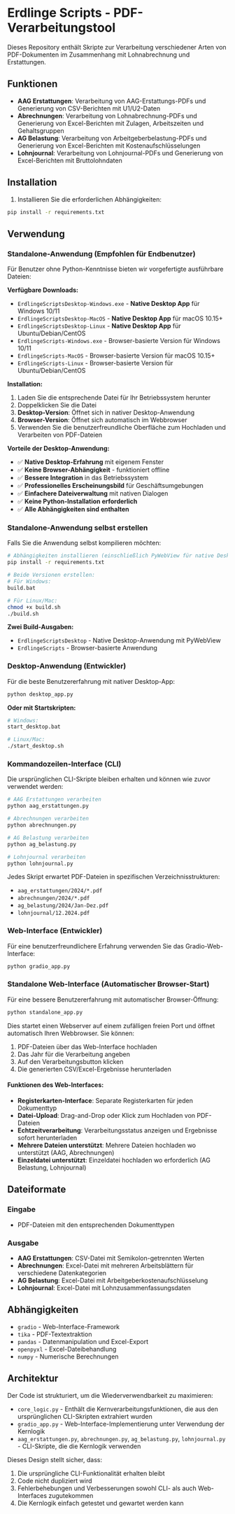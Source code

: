 # Erdlinge Scripts - PDF-Verarbeitungstool

Dieses Repository enthält Skripte zur Verarbeitung verschiedener Arten von PDF-Dokumenten im Zusammenhang mit Lohnabrechnung und Erstattungen.

## Funktionen

- **AAG Erstattungen**: Verarbeitung von AAG-Erstattungs-PDFs und Generierung von CSV-Berichten mit U1/U2-Daten
- **Abrechnungen**: Verarbeitung von Lohnabrechnung-PDFs und Generierung von Excel-Berichten mit Zulagen, Arbeitszeiten und Gehaltsgruppen
- **AG Belastung**: Verarbeitung von Arbeitgeberbelastung-PDFs und Generierung von Excel-Berichten mit Kostenaufschlüsselungen
- **Lohnjournal**: Verarbeitung von Lohnjournal-PDFs und Generierung von Excel-Berichten mit Bruttolohndaten

## Installation

1. Installieren Sie die erforderlichen Abhängigkeiten:
```bash
pip install -r requirements.txt
```

## Verwendung

### Standalone-Anwendung (Empfohlen für Endbenutzer)

Für Benutzer ohne Python-Kenntnisse bieten wir vorgefertigte ausführbare Dateien:

**Verfügbare Downloads:**
- `ErdlingeScriptsDesktop-Windows.exe` - **Native Desktop App** für Windows 10/11
- `ErdlingeScriptsDesktop-MacOS` - **Native Desktop App** für macOS 10.15+  
- `ErdlingeScriptsDesktop-Linux` - **Native Desktop App** für Ubuntu/Debian/CentOS
- `ErdlingeScripts-Windows.exe` - Browser-basierte Version für Windows 10/11
- `ErdlingeScripts-MacOS` - Browser-basierte Version für macOS 10.15+
- `ErdlingeScripts-Linux` - Browser-basierte Version für Ubuntu/Debian/CentOS

**Installation:**
1. Laden Sie die entsprechende Datei für Ihr Betriebssystem herunter
2. Doppelklicken Sie die Datei
3. **Desktop-Version**: Öffnet sich in nativer Desktop-Anwendung
4. **Browser-Version**: Öffnet sich automatisch im Webbrowser
5. Verwenden Sie die benutzerfreundliche Oberfläche zum Hochladen und Verarbeiten von PDF-Dateien

**Vorteile der Desktop-Anwendung:**
- ✅ **Native Desktop-Erfahrung** mit eigenem Fenster
- ✅ **Keine Browser-Abhängigkeit** - funktioniert offline
- ✅ **Bessere Integration** in das Betriebssystem
- ✅ **Professionelles Erscheinungsbild** für Geschäftsumgebungen
- ✅ **Einfachere Dateiverwaltung** mit nativen Dialogen
- ✅ **Keine Python-Installation erforderlich**
- ✅ **Alle Abhängigkeiten sind enthalten**

### Standalone-Anwendung selbst erstellen

Falls Sie die Anwendung selbst kompilieren möchten:

```bash
# Abhängigkeiten installieren (einschließlich PyWebView für native Desktop-App)
pip install -r requirements.txt

# Beide Versionen erstellen:
# Für Windows:
build.bat

# Für Linux/Mac:
chmod +x build.sh
./build.sh
```

**Zwei Build-Ausgaben:**
- `ErdlingeScriptsDesktop` - Native Desktop-Anwendung mit PyWebView
- `ErdlingeScripts` - Browser-basierte Anwendung

### Desktop-Anwendung (Entwickler)

Für die beste Benutzererfahrung mit nativer Desktop-App:

```bash
python desktop_app.py
```

**Oder mit Startskripten:**
```bash
# Windows:
start_desktop.bat

# Linux/Mac:
./start_desktop.sh
```

### Kommandozeilen-Interface (CLI)

Die ursprünglichen CLI-Skripte bleiben erhalten und können wie zuvor verwendet werden:

```bash
# AAG Erstattungen verarbeiten
python aag_erstattungen.py

# Abrechnungen verarbeiten
python abrechnungen.py

# AG Belastung verarbeiten
python ag_belastung.py

# Lohnjournal verarbeiten
python lohnjournal.py
```

Jedes Skript erwartet PDF-Dateien in spezifischen Verzeichnisstrukturen:
- `aag_erstattungen/2024/*.pdf`
- `abrechnungen/2024/*.pdf`
- `ag_belastung/2024/Jan-Dez.pdf`
- `lohnjournal/12.2024.pdf`

### Web-Interface (Entwickler)

Für eine benutzerfreundlichere Erfahrung verwenden Sie das Gradio-Web-Interface:

```bash
python gradio_app.py
```

### Standalone Web-Interface (Automatischer Browser-Start)

Für eine bessere Benutzererfahrung mit automatischer Browser-Öffnung:

```bash
python standalone_app.py
```

Dies startet einen Webserver auf einem zufälligen freien Port und öffnet automatisch Ihren Webbrowser. Sie können:

1. PDF-Dateien über das Web-Interface hochladen
2. Das Jahr für die Verarbeitung angeben
3. Auf den Verarbeitungsbutton klicken
4. Die generierten CSV/Excel-Ergebnisse herunterladen

#### Funktionen des Web-Interfaces:

- **Registerkarten-Interface**: Separate Registerkarten für jeden Dokumenttyp
- **Datei-Upload**: Drag-and-Drop oder Klick zum Hochladen von PDF-Dateien
- **Echtzeitverarbeitung**: Verarbeitungsstatus anzeigen und Ergebnisse sofort herunterladen
- **Mehrere Dateien unterstützt**: Mehrere Dateien hochladen wo unterstützt (AAG, Abrechnungen)
- **Einzeldatei unterstützt**: Einzeldatei hochladen wo erforderlich (AG Belastung, Lohnjournal)

## Dateiformate

### Eingabe
- PDF-Dateien mit den entsprechenden Dokumenttypen

### Ausgabe
- **AAG Erstattungen**: CSV-Datei mit Semikolon-getrennten Werten
- **Abrechnungen**: Excel-Datei mit mehreren Arbeitsblättern für verschiedene Datenkategorien
- **AG Belastung**: Excel-Datei mit Arbeitgeberkostenaufschlüsselung
- **Lohnjournal**: Excel-Datei mit Lohnzusammenfassungsdaten

## Abhängigkeiten

- `gradio` - Web-Interface-Framework
- `tika` - PDF-Textextraktion
- `pandas` - Datenmanipulation und Excel-Export
- `openpyxl` - Excel-Dateibehandlung
- `numpy` - Numerische Berechnungen

## Architektur

Der Code ist strukturiert, um die Wiederverwendbarkeit zu maximieren:

- `core_logic.py` - Enthält die Kernverarbeitungsfunktionen, die aus den ursprünglichen CLI-Skripten extrahiert wurden
- `gradio_app.py` - Web-Interface-Implementierung unter Verwendung der Kernlogik
- `aag_erstattungen.py`, `abrechnungen.py`, `ag_belastung.py`, `lohnjournal.py` - CLI-Skripte, die die Kernlogik verwenden

Dieses Design stellt sicher, dass:
1. Die ursprüngliche CLI-Funktionalität erhalten bleibt
2. Code nicht dupliziert wird
3. Fehlerbehebungen und Verbesserungen sowohl CLI- als auch Web-Interfaces zugutekommen
4. Die Kernlogik einfach getestet und gewartet werden kann